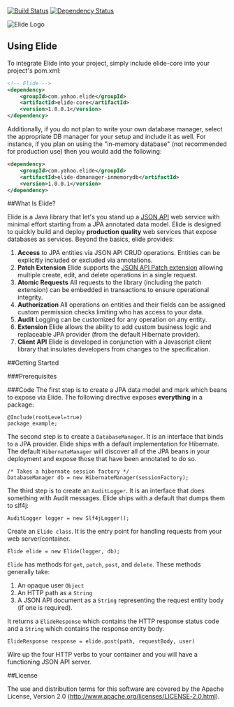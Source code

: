 [![Build Status](https://travis-ci.org/yahoo/elide.svg?branch=master)](https://travis-ci.org/yahoo/elide) [![Dependency Status](https://www.versioneye.com/user/projects/562150c736d0ab0016000a99/badge.svg?style=flat)](https://www.versioneye.com/user/projects/562150c736d0ab0016000a99)

![Elide Logo](https://cdn.rawgit.com/yahoo/elide/master/elide.svg)

## Using Elide

To integrate Elide into your project, simply include elide-core into your project's pom.xml:

```xml
<!-- Elide -->
<dependency>
    <groupId>com.yahoo.elide</groupId>
    <artifactId>elide-core</artifactId>
    <version>1.0.0.1</version>
</dependency>
```

Additionally, if you do not plan to write your own database manager, select the appropriate DB manager for your setup and include it as well. For instance, if you plan on using the "in-memory database" (not recommended for production use) then you would add the following:

```xml
<dependency>
    <groupId>com.yahoo.elide</groupId>
    <artifactId>elide-dbmanager-inmemorydb</artifactId>
    <version>1.0.0.1</version>
</dependency>
```

##What Is Elide?

Elide is a Java library that let's you stand up a [JSON API](http://jsonapi.org) web service with minimal effort starting from a JPA annotated data model. 
Elide is designed to quickly build and deploy **production quality** web services that expose databases as services.  Beyond the basics, elide provides:
  1. **Access** to JPA entities via JSON API CRUD operations.  Entities can be explicitly included or excluded via annotations.
  2. **Patch Extension** Elide supports the [JSON API Patch extension](http://jsonapi.org/extensions/jsonpatch/) allowing multiple create, edit, and delete operations in a single request.
  3. **Atomic Requests** All requests to the library (including the patch extension) can be embedded in transactions to ensure operational integrity.
  4. **Authorization** All operations on entities and their fields can be assigned custom permission checks limiting who has access to your data. 
  5. **Audit** Logging can be customized for any operation on any entity.
  6. **Extension** Elide allows the ability to add custom business logic and replaceable JPA provider (from the default Hibernate provider).
  7. **Client API** Elide is developed in conjunction with a Javascript client library that insulates developers from changes to the specification.

##Getting Started

###Prerequisites

###Code 
The first step is to create a JPA data model and mark which beans to expose via Elide.  The following directive exposes **everything** in a package:  

    @Include(rootLevel=true)
    package example;

The second step is to create a `DatabaseManager`.   It is an interface that binds to a JPA provider.  Elide ships with a default implementation for
Hibernate.  The default `HibernateManager` will discover all of the JPA beans in your deployment and expose those that have been annotated to do so.

    /* Takes a hibernate session factory */
    DatabaseManager db = new HibernateManager(sessionFactory);

The third step is to create an `AuditLogger`.   It is an interface that does something with Audit messages.  Elide ships with a default that
dumps them to slf4j:

    AuditLogger logger = new Slf4jLogger();

Create an `Elide class`.  It is the entry point for handling requests from your web server/container.  

    Elide elide = new Elide(logger, db);

`Elide` has methods for `get`, `patch`, `post`, and `delete`.  These methods generally take:
  1. An opaque user `Object`
  2. An HTTP path as a `String`
  3. A JSON API document as a `String` representing the request entity body (if one is required).

It returns a `ElideResponse` which contains the HTTP response status code and a `String` which contains the response entity body.

    ElideResponse response = elide.post(path, requestBody, user)

Wire up the four HTTP verbs to your container and you will have a functioning JSON API server.

##License

The use and distribution terms for this software are covered by the Apache License, Version 2.0 (http://www.apache.org/licenses/LICENSE-2.0.html).
